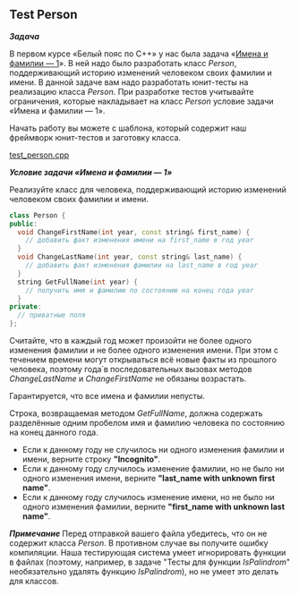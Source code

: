 ## Test Person

***Задача***

В первом курсе «Белый пояс по С++» у нас была задача «[Имена и фамилии — 1](https://github.com/Xelerezex/learning-space/tree/learning-space/coursera-courses/specialization-the-art-of-development-in-modern-c%2B%2B/1-white-belt/week-3/04.Names-1)». В ней надо было разработать класс _Person_, поддерживающий историю изменений человеком своих фамилии и имени. В данной задаче вам надо разработать юнит-тесты на реализацию класса _Person_. При разработке тестов учитывайте ограничения, которые накладывает на класс _Person_ условие задачи «Имена и фамилии — 1».

Начать работу вы можете с шаблона, который содержит наш фреймворк юнит-тестов и заготовку класса.

[test_person.cpp](https://d3c33hcgiwev3.cloudfront.net/_4a08b230ff3862815002f561ce320ca0_test_person.cpp?Expires=1622246400&Signature=lRcuZihYGkImMeGBr6NUV8IyJanHFBtOVbrQXa0i7dOZ9jT1J0rmZu5TFrpTwminh259ph52HCX9q-Yrddd4y3LGNIaLCqxwx7DwkpN8hr9tbhy6RnNJHxHz5FAWDvyyCRyXbFBkOQCDEongMUxazwfnzbyoigVluU02SEm--tg_&Key-Pair-Id=APKAJLTNE6QMUY6HBC5A)

***Условие задачи «Имена и фамилии — 1»***

Реализуйте класс для человека, поддерживающий историю изменений человеком своих фамилии и имени.

```cpp
class Person {
public:
  void ChangeFirstName(int year, const string& first_name) {
    // добавить факт изменения имени на first_name в год year
  }
  void ChangeLastName(int year, const string& last_name) {
    // добавить факт изменения фамилии на last_name в год year
  }
  string GetFullName(int year) {
    // получить имя и фамилию по состоянию на конец года year
  }
private:
  // приватные поля
};
```

Считайте, что в каждый год может произойти не более одного изменения фамилии и не более одного изменения имени. При этом с течением времени могут открываться всё новые факты из прошлого человека, поэтому года́ в последовательных вызовах методов _ChangeLastName_ и _ChangeFirstName_ не обязаны возрастать.

Гарантируется, что все имена и фамилии непусты.

Строка, возвращаемая методом _GetFullName_, должна содержать разделённые одним пробелом имя и фамилию человека по состоянию на конец данного года.

- Если к данному году не случилось ни одного изменения фамилии и имени, верните строку **"Incognito"**.
- Если к данному году случилось изменение фамилии, но не было ни одного изменения имени, верните **"last_name with unknown first name"**.
- Если к данному году случилось изменение имени, но не было ни одного изменения фамилии, верните **"first_name with unknown last name"**.

***Примечание***
Перед отправкой вашего файла убедитесь, что он не содержит класса _Person_. В противном случае вы получите ошибку компиляции. Наша тестирующая система умеет игнорировать функции в файлах (поэтому, например, в задаче "Тесты для функции _IsPalindrom_" необязательно удалять функцию _IsPalindrom_), но не умеет это делать для классов.
